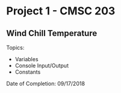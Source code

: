 # Project 1 - CMSC 203
## Wind Chill Temperature

Topics:
- Variables
- Console Input/Output
- Constants

Date of Completion: 09/17/2018
